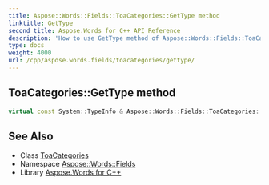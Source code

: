 ```yaml
---
title: Aspose::Words::Fields::ToaCategories::GetType method
linktitle: GetType
second_title: Aspose.Words for C++ API Reference
description: 'How to use GetType method of Aspose::Words::Fields::ToaCategories class in C++.'
type: docs
weight: 4000
url: /cpp/aspose.words.fields/toacategories/gettype/
---
```

## ToaCategories::GetType method




```cpp
virtual const System::TypeInfo & Aspose::Words::Fields::ToaCategories::GetType() const override
```

## See Also

* Class [ToaCategories](../)
* Namespace [Aspose::Words::Fields](../../)
* Library [Aspose.Words for C++](../../../)

